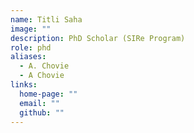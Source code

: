```yaml
---
name: Titli Saha
image: ""
description: PhD Scholar (SIRe Program)
role: phd
aliases:
  - A. Chovie
  - A Chovie
links:
  home-page: ""
  email: ""
  github: ""
---
```


